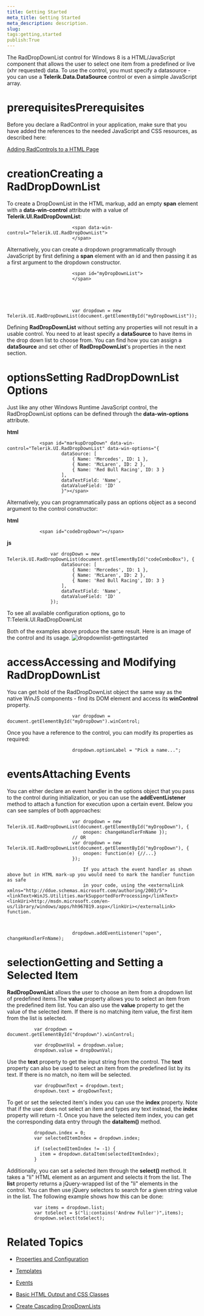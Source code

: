 ```yaml
---
title: Getting Started
meta_title: Getting Started
meta_description: description.
slug: 
tags:getting,started
publish:True
---
```



The RadDropDownList control for Windows 8 is a HTML/JavaScript component that allows the user to select one item from a predefined or live (xhr requested) data.
				To use the control, you must specify a datasource - you can use a __Telerik.Data.DataSource__ control or even a simple JavaScript array.
			

# prerequisitesPrerequisites

Before you declare a RadControl in your application, make sure that you have added the references to the needed JavaScript and CSS
							resources, as described here:
						

[Adding RadControls to a HTML Page](c2af6caa-6b40-4378-b20b-2e35a0425962)

# creationCreating a RadDropDownList

To create a DropDownList in the HTML markup, add an empty __span__ element with a __data-win-control__ attribute
							with a value of __Telerik.UI.RadDropDownList__:
						

	
							<span data-win-control="Telerik.UI.RadDropDownList">
							</span>
						



Alternatively, you can create a dropdown programmatically through JavaScript by first defining a __span__ element
							with an id and then passing it as a first argument to the dropdown constructor.
						

	
							<span id="myDropDownList">
							</span>
						



	
							var dropdown = new Telerik.UI.RadDropDownList(document.getElementById("myDropDownList"));
						



Defining __RadDropDownList__ without setting any properties will not result in a usable control. You need to at least specify 
              a __dataSource__ to have items in the drop down list to choose from. You can find how you can assign a 
              __dataSource__ and set other of __RadDropDownList__'s properties in the next section.
            

# optionsSetting RadDropDownList Options

Just like any other Windows Runtime JavaScript control, the RadDropDownList options can be defined through the __data-win-options__
							attribute.
						


 __html__
    


				<span id="markupDropDown" data-win-control="Telerik.UI.RadDropDownList" data-win-options="{
						dataSource: [
							{ Name: 'Mercedes', ID: 1 },
							{ Name: 'McLaren', ID: 2 },
							{ Name: 'Red Bull Racing', ID: 3 }
						],
						dataTextField: 'Name',
						dataValueField: 'ID'
						}"></span>



Alternatively, you can programmatically pass an options object as a second argument to the control constructor:
						


 __html__
    


				<span id="codeDropDown"></span>




 __js__
    


				    var dropDown = new Telerik.UI.RadDropDownList(document.getElementById("codeComboBox"), {
				        dataSource: [
							{ Name: 'Mercedes', ID: 1 },
							{ Name: 'McLaren', ID: 2 },
							{ Name: 'Red Bull Racing', ID: 3 }
				        ],
				        dataTextField: 'Name',
				        dataValueField: 'ID'
				    });



To see all available configuration options, go to T:Telerik.UI.RadDropDownList

Both of the examples above produce the same result. Here is an image of the control and its usage.
            ![dropdownlist-gettingstarted](../Media/Controls\DropDownList\dropdownlist-gettingstarted.png)

# accessAccessing and Modifying RadDropDownList

You can get hold of the RadDropDownList object the same way as the native WinJS components - find its DOM element and access its
							__winControl__ property.
						

	
							var dropdown = document.getElementById("myDropDown").winControl;
						



Once you have a reference to the control, you can modify its properties as required:

	
							dropdown.optionLabel = "Pick a name...";
						



# eventsAttaching Events

You can either declare an event handler in the options object that you pass to the control during initialization, or you can use the
							__addEventListener__ method to attach a function for execution upon a certain event. Below you can see samples of both
							approaches:
						

	
							var dropdown = new Telerik.UI.RadDropDownList(document.getElementById("myDropDown"), {
								onopen: changeHandlerFnName });
							// OR
							var dropdown = new Telerik.UI.RadDropDownList(document.getElementById("myDropDown"), {
								onopen: function(e) {//...}
							});
						

>
								If you attach the event handler as shown above but in HTML mark-up you would need to mark the handler function as safe
								in your code, using the <externalLink xmlns="http://ddue.schemas.microsoft.com/authoring/2003/5"><linkText>WinJS.Utilities.markSupportedForProcessing</linkText><linkUri>http://msdn.microsoft.com/en-us/library/windows/apps/hh967819.aspx</linkUri></externalLink> function.
							

	
							dropdown.addEventListener("open", changeHandlerFnName);
						



# selectionGetting and Setting a Selected Item

__RadDropDownList__ allows the user to choose an item from a dropdown list of predefined items.The __value__ property
              allows you to select an item from the predefined item list. You can also use the __value__ property to get the value of the selected item. 
              If there is no matching item value, the first item from the list is selected.
            

	
              var dropdown = document.getElementById("dropdown").winControl;

              var dropDownVal = dropdown.value;
              dropdown.value = dropDownVal;
            



Use the __text__ property to get the input string from the control. The __text__ property can also be used
              to select an item from the predefined list by its text. If there is no match, no item will be selected.
            

	
              var dropDownText = dropdown.text;
              dropdown.text = dropDownText;
            



To get or set the selected item's index you can use the __index__ property. Note that if the user does not select an
              item and types any text instead, the __index__ property will return *-1*.
              Once you have the selected item index, you can get the corresponding data entry through the __dataItem()__ method.
            

	
              dropdown.index = 0;
              var selectedItemIndex = dropdown.index;

              if (selectedItemIndex != -1) {
                item = dropdown.dataItem(selectedItemIndex);
              }
            



Additionally, you can set a selected item through the __select()__ method. It takes a "li" HTML element as an argument and selects 
              it from the list. The __list__ property returns a jQuery-wrapped list of the "li" elements in the control. You can 
              then use jQuery selectors to search for a given string value in the list. The following example shows how this can be done:
            

	
              var items = dropdown.list;
              var toSelect = $("li:contains('Andrew Fuller')",items);
              dropdown.select(toSelect);
            



# Related Topics

 * [Properties and Configuration]({{slug:properties-and-configuration}})

 * [Templates]({{slug:templates}})

 * [Events]({{slug:events}})

 * [Basic HTML Output and CSS Classes]({{slug:basic-html-output-and-css-classes}})

 * [Create Cascading DropDownLists]({{slug:create-cascading-dropdownlists}})
